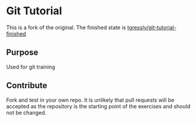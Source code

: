 # Git Tutorial
This is a fork of the original.
The finished state is [tgressly/git-tutorial-finished](https://github.com/tgressly/git-tutorial-finished "GitHub - tgressly/git-tutorial-finished: Finished state of tgressly/git-tutorial-start")

## Purpose
Used for git training

## Contribute
Fork and test in your own repo.
It is unlikely that pull requests will be accepted as the repository is the starting point of the exercises and should not be changed.
